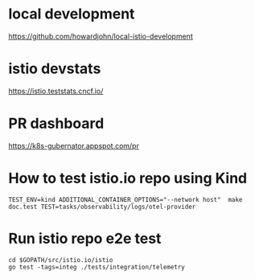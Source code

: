 # local development

https://github.com/howardjohn/local-istio-development

# istio devstats

https://istio.teststats.cncf.io/


# PR dashboard

https://k8s-gubernator.appspot.com/pr


# How to test istio.io repo using Kind

```
TEST_ENV=kind ADDITIONAL_CONTAINER_OPTIONS="--network host"  make doc.test TEST=tasks/observability/logs/otel-provider
```


# Run istio repo e2e test

```
cd $GOPATH/src/istio.io/istio
go test -tags=integ ./tests/integration/telemetry
```